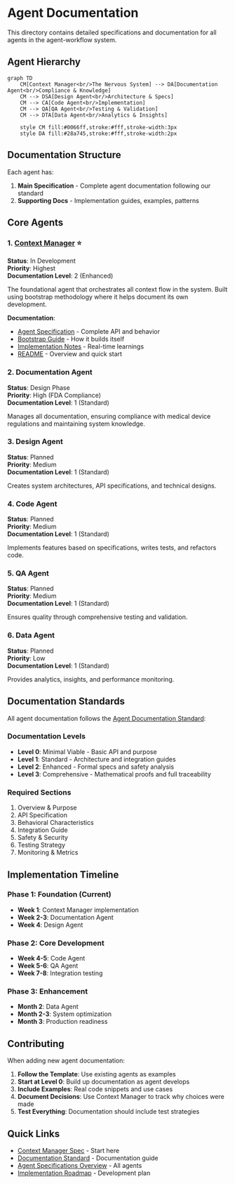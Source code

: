 # Agent Documentation

This directory contains detailed specifications and documentation for all agents in the agent-workflow system.

## Agent Hierarchy

```mermaid
graph TD
    CM[Context Manager<br/>The Nervous System] --> DA[Documentation Agent<br/>Compliance & Knowledge]
    CM --> DSA[Design Agent<br/>Architecture & Specs]
    CM --> CA[Code Agent<br/>Implementation]
    CM --> QA[QA Agent<br/>Testing & Validation]
    CM --> DTA[Data Agent<br/>Analytics & Insights]
    
    style CM fill:#0066ff,stroke:#fff,stroke-width:3px
    style DA fill:#28a745,stroke:#fff,stroke-width:2px
```

## Documentation Structure

Each agent has:
1. **Main Specification** - Complete agent documentation following our standard
2. **Supporting Docs** - Implementation guides, examples, patterns

## Core Agents

### 1. [Context Manager](context-manager/) ⭐
**Status**: In Development  
**Priority**: Highest  
**Documentation Level**: 2 (Enhanced)

The foundational agent that orchestrates all context flow in the system. Built using bootstrap methodology where it helps document its own development.

**Documentation**:
- [Agent Specification](context-manager/AGENT_SPECIFICATION.md) - Complete API and behavior
- [Bootstrap Guide](context-manager/BOOTSTRAP_GUIDE.md) - How it builds itself
- [Implementation Notes](context-manager/IMPLEMENTATION_NOTES.md) - Real-time learnings
- [README](context-manager/README.md) - Overview and quick start

### 2. Documentation Agent
**Status**: Design Phase  
**Priority**: High (FDA Compliance)  
**Documentation Level**: 1 (Standard)

Manages all documentation, ensuring compliance with medical device regulations and maintaining system knowledge.

### 3. Design Agent
**Status**: Planned  
**Priority**: Medium  
**Documentation Level**: 1 (Standard)

Creates system architectures, API specifications, and technical designs.

### 4. Code Agent  
**Status**: Planned  
**Priority**: Medium  
**Documentation Level**: 1 (Standard)

Implements features based on specifications, writes tests, and refactors code.

### 5. QA Agent
**Status**: Planned  
**Priority**: Medium  
**Documentation Level**: 1 (Standard)

Ensures quality through comprehensive testing and validation.

### 6. Data Agent
**Status**: Planned  
**Priority**: Low  
**Documentation Level**: 1 (Standard)

Provides analytics, insights, and performance monitoring.

## Documentation Standards

All agent documentation follows the [Agent Documentation Standard](../project-evolution-guide/07_AGENT_DOCUMENTATION_STANDARD.md):

### Documentation Levels
- **Level 0**: Minimal Viable - Basic API and purpose
- **Level 1**: Standard - Architecture and integration guides  
- **Level 2**: Enhanced - Formal specs and safety analysis
- **Level 3**: Comprehensive - Mathematical proofs and full traceability

### Required Sections
1. Overview & Purpose
2. API Specification  
3. Behavioral Characteristics
4. Integration Guide
5. Safety & Security
6. Testing Strategy
7. Monitoring & Metrics

## Implementation Timeline

### Phase 1: Foundation (Current)
- **Week 1**: Context Manager implementation
- **Week 2-3**: Documentation Agent
- **Week 4**: Design Agent

### Phase 2: Core Development
- **Week 4-5**: Code Agent
- **Week 5-6**: QA Agent
- **Week 7-8**: Integration testing

### Phase 3: Enhancement
- **Month 2**: Data Agent
- **Month 2-3**: System optimization
- **Month 3**: Production readiness

## Contributing

When adding new agent documentation:

1. **Follow the Template**: Use existing agents as examples
2. **Start at Level 0**: Build up documentation as agent develops
3. **Include Examples**: Real code snippets and use cases
4. **Document Decisions**: Use Context Manager to track why choices were made
5. **Test Everything**: Documentation should include test strategies

## Quick Links

- [Context Manager Spec](CONTEXT_MANAGER_AGENT.md) - Start here
- [Documentation Standard](../project-evolution-guide/07_AGENT_DOCUMENTATION_STANDARD.md) - Documentation guide
- [Agent Specifications Overview](../project-evolution-guide/05_AGENT_SPECIFICATIONS_EXPANDED.md) - All agents
- [Implementation Roadmap](../project-evolution-guide/02_IMPLEMENTATION_ROADMAP.md) - Development plan
